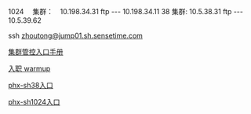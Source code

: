 1024　 集群：　10.198.34.31        ftp ---  10.198.34.11
38    集群:  10.5.38.31           ftp ---  10.5.39.62

ssh zhoutong@jump01.sh.sensetime.com

[集群管控入口手册](https://confluence.sensetime.com/pages/viewpage.action?pageId=321143255)

[入职 warmup](https://confluence.sensetime.com/pages/viewpage.action?pageId=324986592)

[phx-sh38入口](https://phoenix.sensetime.com/p/c-fw7fc:p-dckzb/workloads)

[phx-sh1024入口](https://phoenix.sensetime.com/p/c-pfjwt:p-t2t2t/workloads)
